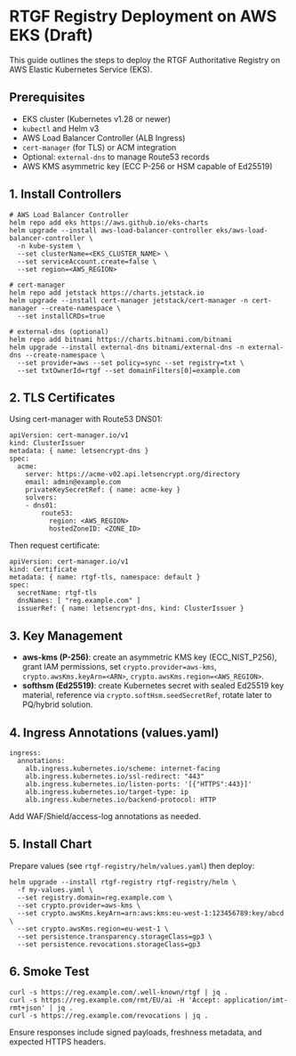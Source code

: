 # RTGF Registry Deployment on AWS EKS (Draft)

This guide outlines the steps to deploy the RTGF Authoritative Registry on AWS Elastic Kubernetes Service (EKS).

## Prerequisites
- EKS cluster (Kubernetes v1.28 or newer)
- `kubectl` and Helm v3
- AWS Load Balancer Controller (ALB Ingress)
- `cert-manager` (for TLS) or ACM integration
- Optional: `external-dns` to manage Route53 records
- AWS KMS asymmetric key (ECC P-256 or HSM capable of Ed25519)

## 1. Install Controllers
```
# AWS Load Balancer Controller
helm repo add eks https://aws.github.io/eks-charts
helm upgrade --install aws-load-balancer-controller eks/aws-load-balancer-controller \
  -n kube-system \
  --set clusterName=<EKS_CLUSTER_NAME> \
  --set serviceAccount.create=false \
  --set region=<AWS_REGION>

# cert-manager
helm repo add jetstack https://charts.jetstack.io
helm upgrade --install cert-manager jetstack/cert-manager -n cert-manager --create-namespace \
  --set installCRDs=true

# external-dns (optional)
helm repo add bitnami https://charts.bitnami.com/bitnami
helm upgrade --install external-dns bitnami/external-dns -n external-dns --create-namespace \
  --set provider=aws --set policy=sync --set registry=txt \
  --set txtOwnerId=rtgf --set domainFilters[0]=example.com
```

## 2. TLS Certificates
Using cert-manager with Route53 DNS01:
```
apiVersion: cert-manager.io/v1
kind: ClusterIssuer
metadata: { name: letsencrypt-dns }
spec:
  acme:
    server: https://acme-v02.api.letsencrypt.org/directory
    email: admin@example.com
    privateKeySecretRef: { name: acme-key }
    solvers:
    - dns01:
        route53:
          region: <AWS_REGION>
          hostedZoneID: <ZONE_ID>
```
Then request certificate:
```
apiVersion: cert-manager.io/v1
kind: Certificate
metadata: { name: rtgf-tls, namespace: default }
spec:
  secretName: rtgf-tls
  dnsNames: [ "reg.example.com" ]
  issuerRef: { name: letsencrypt-dns, kind: ClusterIssuer }
```

## 3. Key Management
- **aws-kms (P-256)**: create an asymmetric KMS key (ECC_NIST_P256), grant IAM permissions, set `crypto.provider=aws-kms`, `crypto.awsKms.keyArn=<ARN>`, `crypto.awsKms.region=<AWS_REGION>`.
- **softhsm (Ed25519)**: create Kubernetes secret with sealed Ed25519 key material, reference via `crypto.softHsm.seedSecretRef`, rotate later to PQ/hybrid solution.

## 4. Ingress Annotations (values.yaml)
```
ingress:
  annotations:
    alb.ingress.kubernetes.io/scheme: internet-facing
    alb.ingress.kubernetes.io/ssl-redirect: "443"
    alb.ingress.kubernetes.io/listen-ports: '[{"HTTPS":443}]'
    alb.ingress.kubernetes.io/target-type: ip
    alb.ingress.kubernetes.io/backend-protocol: HTTP
```
Add WAF/Shield/access-log annotations as needed.

## 5. Install Chart
Prepare values (see `rtgf-registry/helm/values.yaml`) then deploy:
```
helm upgrade --install rtgf-registry rtgf-registry/helm \
  -f my-values.yaml \
  --set registry.domain=reg.example.com \
  --set crypto.provider=aws-kms \
  --set crypto.awsKms.keyArn=arn:aws:kms:eu-west-1:123456789:key/abcd \
  --set crypto.awsKms.region=eu-west-1 \
  --set persistence.transparency.storageClass=gp3 \
  --set persistence.revocations.storageClass=gp3
```

## 6. Smoke Test
```
curl -s https://reg.example.com/.well-known/rtgf | jq .
curl -s https://reg.example.com/rmt/EU/ai -H 'Accept: application/imt-rmt+json' | jq .
curl -s https://reg.example.com/revocations | jq .
```

Ensure responses include signed payloads, freshness metadata, and expected HTTPS headers.
